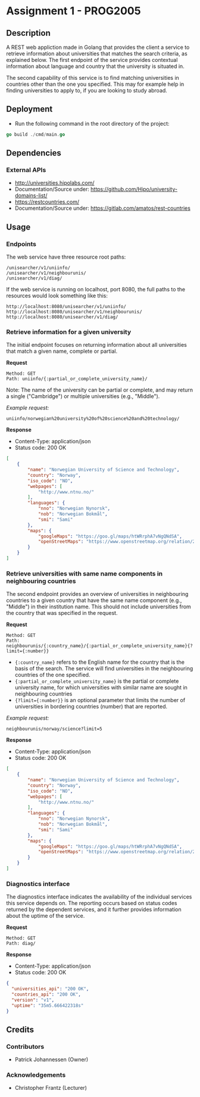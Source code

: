 # Assignment 1 - PROG2005

## Description

A REST web appliction made in Golang that provides the client a service to retrieve information about universities that matches the search criteria, as explained below.
The first endpoint of the service provides contextual information about language and country that the university is situated in.

The second capability of this service is to find matching universities in countries other than the one you specified. This may for example help in finding universities to apply to, if you are looking to study abroad.

## Deployment

* Run the following command in the root directory of the project:
```go
go build ./cmd/main.go
```
## Dependencies

### External APIs
* http://universities.hipolabs.com/
* Documentation/Source under: https://github.com/Hipo/university-domains-list/
* https://restcountries.com/
* Documentation/Source under: https://gitlab.com/amatos/rest-countries

## Usage

### Endpoints

The web service have three resource root paths:
```http
/unisearcher/v1/uniinfo/
/unisearcher/v1/neighbourunis/
/unisearcher/v1/diag/
```

If the web service is running on localhost, port 8080,
the full paths to the resources would look something like this:
```http
http://localhost:8080/unisearcher/v1/uniinfo/
http://localhost:8080/unisearcher/v1/neighbourunis/
http://localhost:8080/unisearcher/v1/diag/
```

### Retrieve information for a given university
The initial endpoint focuses on returning information about
all universities that match a given name, complete or partial.

**Request**
```http
Method: GET
Path: uniinfo/{:partial_or_complete_university_name}/
```

Note: The name of the university can be partial or complete, and may return a single ("Cambridge") or multiple universities (e.g., "Middle").

*Example request:*
```
uniinfo/norwegian%20university%20of%20science%20and%20technology/
```

**Response**
* Content-Type: application/json
* Status code: 200 OK
```json
[
    {
        "name": "Norwegian University of Science and Technology",
        "country": "Norway",
        "iso_code": "NO",
        "webpages": [
            "http://www.ntnu.no/"
        ],
        "languages": {
            "nno": "Norwegian Nynorsk",
            "nob": "Norwegian Bokmål",
            "smi": "Sami"
        },
        "maps": {
            "googleMaps": "https://goo.gl/maps/htWRrphA7vNgQNdSA",
            "openStreetMaps": "https://www.openstreetmap.org/relation/2978650"
        }
    }
]
```

### Retrieve universities with same name components in neighbouring countries
The second endpoint provides an overview of universities in neighbouring countries to a given country that have the same name component (e.g., "Middle") in their institution name. This should not include universities from the country that was specified in the request.

**Request**
```http
Method: GET
Path: neighbourunis/{:country_name}/{:partial_or_complete_university_name}{?limit={:number}}
```

* `{:country_name}` refers to the English name for the country that is the basis of the search. The service will find universities in the neighbouring countries of the one specified.
* `{:partial_or_complete_university_name}` is the partial or complete university name, for which universities with similar name are sought in neighbouring countries
* `{?limit={:number}}` is an optional parameter that limits the number of universities in bordering countries (number) that are reported.

*Example request:*
```
neighbourunis/norway/science?limit=5
```

**Response**
* Content-Type: application/json
* Status code: 200 OK
```json
[
    {
        "name": "Norwegian University of Science and Technology",
        "country": "Norway",
        "iso_code": "NO",
        "webpages": [
            "http://www.ntnu.no/"
        ],
        "languages": {
            "nno": "Norwegian Nynorsk",
            "nob": "Norwegian Bokmål",
            "smi": "Sami"
        },
        "maps": {
            "googleMaps": "https://goo.gl/maps/htWRrphA7vNgQNdSA",
            "openStreetMaps": "https://www.openstreetmap.org/relation/2978650"
        }
    }
]
```

### Diagnostics interface
The diagnostics interface indicates the availability of the individual services this service depends on. The reporting occurs based on status codes returned by the dependent services, and it further provides information about the uptime of the service.

**Request**

```http
Method: GET
Path: diag/
```

**Response**
* Content-Type: application/json
* Status code: 200 OK
```json
{
  "universities_api": "200 OK",
  "countries_api": "200 OK",
  "version": "v1",
  "uptime": "35m5.666422318s"
}
```

## Credits

### Contributors
* Patrick Johannessen (Owner)

### Acknowledgements
* Christopher Frantz (Lecturer)

